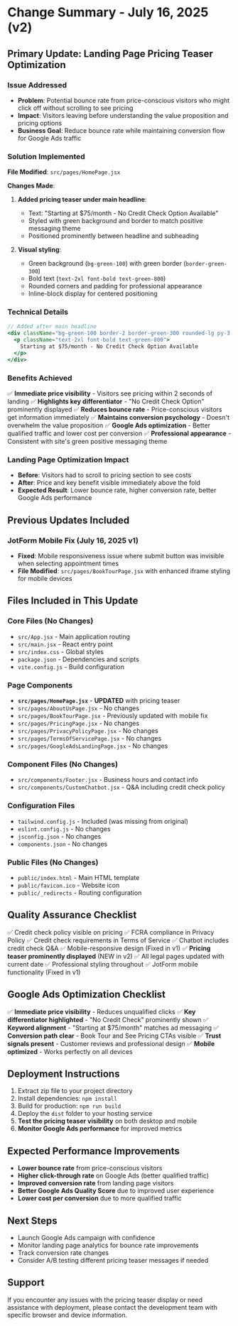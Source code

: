 # Change Summary - July 16, 2025 (v2)

## Primary Update: Landing Page Pricing Teaser Optimization

### Issue Addressed
- **Problem**: Potential bounce rate from price-conscious visitors who might click off without scrolling to see pricing
- **Impact**: Visitors leaving before understanding the value proposition and pricing options
- **Business Goal**: Reduce bounce rate while maintaining conversion flow for Google Ads traffic

### Solution Implemented
**File Modified**: `src/pages/HomePage.jsx`

**Changes Made**:
1. **Added pricing teaser under main headline**:
   - Text: "Starting at $75/month - No Credit Check Option Available"
   - Styled with green background and border to match positive messaging theme
   - Positioned prominently between headline and subheading

2. **Visual styling**:
   - Green background (`bg-green-100`) with green border (`border-green-300`)
   - Bold text (`text-2xl font-bold text-green-800`)
   - Rounded corners and padding for professional appearance
   - Inline-block display for centered positioning

### Technical Details
```jsx
// Added after main headline
<div className="bg-green-100 border-2 border-green-300 rounded-lg py-3 px-6 inline-block mb-6">
  <p className="text-2xl font-bold text-green-800">
    Starting at $75/month - No Credit Check Option Available
  </p>
</div>
```

### Benefits Achieved
✅ **Immediate price visibility** - Visitors see pricing within 2 seconds of landing
✅ **Highlights key differentiator** - "No Credit Check Option" prominently displayed
✅ **Reduces bounce rate** - Price-conscious visitors get information immediately
✅ **Maintains conversion psychology** - Doesn't overwhelm the value proposition
✅ **Google Ads optimization** - Better qualified traffic and lower cost per conversion
✅ **Professional appearance** - Consistent with site's green positive messaging theme

### Landing Page Optimization Impact
- **Before**: Visitors had to scroll to pricing section to see costs
- **After**: Price and key benefit visible immediately above the fold
- **Expected Result**: Lower bounce rate, higher conversion rate, better Google Ads performance

## Previous Updates Included

### JotForm Mobile Fix (July 16, 2025 v1)
- **Fixed**: Mobile responsiveness issue where submit button was invisible when selecting appointment times
- **File Modified**: `src/pages/BookTourPage.jsx` with enhanced iframe styling for mobile devices

## Files Included in This Update

### Core Files (No Changes)
- `src/App.jsx` - Main application routing
- `src/main.jsx` - React entry point
- `src/index.css` - Global styles
- `package.json` - Dependencies and scripts
- `vite.config.js` - Build configuration

### Page Components
- **`src/pages/HomePage.jsx`** - **UPDATED** with pricing teaser
- `src/pages/AboutUsPage.jsx` - No changes
- `src/pages/BookTourPage.jsx` - Previously updated with mobile fix
- `src/pages/PricingPage.jsx` - No changes
- `src/pages/PrivacyPolicyPage.jsx` - No changes
- `src/pages/TermsOfServicePage.jsx` - No changes
- `src/pages/GoogleAdsLandingPage.jsx` - No changes

### Component Files (No Changes)
- `src/components/Footer.jsx` - Business hours and contact info
- `src/components/CustomChatbot.jsx` - Q&A including credit check policy

### Configuration Files
- `tailwind.config.js` - Included (was missing from original)
- `eslint.config.js` - No changes
- `jsconfig.json` - No changes
- `components.json` - No changes

### Public Files (No Changes)
- `public/index.html` - Main HTML template
- `public/favicon.ico` - Website icon
- `public/_redirects` - Routing configuration

## Quality Assurance Checklist
✅ Credit check policy visible on pricing
✅ FCRA compliance in Privacy Policy
✅ Credit check requirements in Terms of Service
✅ Chatbot includes credit check Q&A
✅ Mobile-responsive design (Fixed in v1)
✅ **Pricing teaser prominently displayed** (NEW in v2)
✅ All legal pages updated with current date
✅ Professional styling throughout
✅ JotForm mobile functionality (Fixed in v1)

## Google Ads Optimization Checklist
✅ **Immediate price visibility** - Reduces unqualified clicks
✅ **Key differentiator highlighted** - "No Credit Check" prominently shown
✅ **Keyword alignment** - "Starting at $75/month" matches ad messaging
✅ **Conversion path clear** - Book Tour and See Pricing CTAs visible
✅ **Trust signals present** - Customer reviews and professional design
✅ **Mobile optimized** - Works perfectly on all devices

## Deployment Instructions
1. Extract zip file to your project directory
2. Install dependencies: `npm install`
3. Build for production: `npm run build`
4. Deploy the `dist` folder to your hosting service
5. **Test the pricing teaser visibility** on both desktop and mobile
6. **Monitor Google Ads performance** for improved metrics

## Expected Performance Improvements
- **Lower bounce rate** from price-conscious visitors
- **Higher click-through rate** on Google Ads (better qualified traffic)
- **Improved conversion rate** from landing page visitors
- **Better Google Ads Quality Score** due to improved user experience
- **Lower cost per conversion** due to more qualified traffic

## Next Steps
- Launch Google Ads campaign with confidence
- Monitor landing page analytics for bounce rate improvements
- Track conversion rate changes
- Consider A/B testing different pricing teaser messages if needed

## Support
If you encounter any issues with the pricing teaser display or need assistance with deployment, please contact the development team with specific browser and device information.

